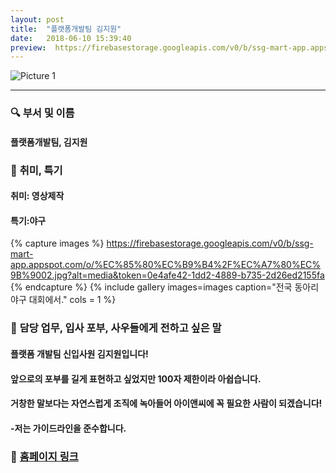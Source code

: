 ```yaml
---
layout: post
title:  "플랫폼개발팀 김지원"
date:   2018-06-10 15:39:40
preview:  https://firebasestorage.googleapis.com/v0/b/ssg-mart-app.appspot.com/o/%EB%8F%99%EA%B8%B0%EC%82%AC%EC%A7%84%2F191910.jpg?alt=media&token=b8351c55-1985-47e5-a55b-d7259b0f04da
---
```


![Picture 1](https://firebasestorage.googleapis.com/v0/b/ssg-mart-app.appspot.com/o/%EC%85%80%EC%B9%B4%2F%EC%A7%80%EC%9B%90.jpg?alt=media&token=ce5fc7d2-a78e-4c72-a263-5c85399e550c)

---

### 🔍 **부서 및 이름**

#### 플랫폼개발팀, 김지원

### 🔔 **취미, 특기**

#### 취미: 영상제작
    
#### 특기:야구

{% capture images %}
   https://firebasestorage.googleapis.com/v0/b/ssg-mart-app.appspot.com/o/%EC%85%80%EC%B9%B4%2F%EC%A7%80%EC%9B%9002.jpg?alt=media&token=0e4afe42-1dd2-4889-b735-2d26ed2155fa
{% endcapture %}
{% include gallery images=images caption="전국 동아리 야구 대회에서." cols = 1 %}


### 🔔 **담당 업무, 입사 포부, 사우들에게 전하고 싶은 말**

#### 플랫폼 개발팀 신입사원 김지원입니다!

#### 앞으로의 포부를 길게 표현하고 싶었지만 100자 제한이라 아쉽습니다.

#### 거창한 말보다는 자연스럽게 조직에 녹아들어 아이앤씨에 꼭 필요한 사람이 되겠습니다!

#### -저는 가이드라인을 준수합니다.

### 🔗 [홈페이지 링크][home]

[home]: http://jiwon17ar.dothome.co.kr/